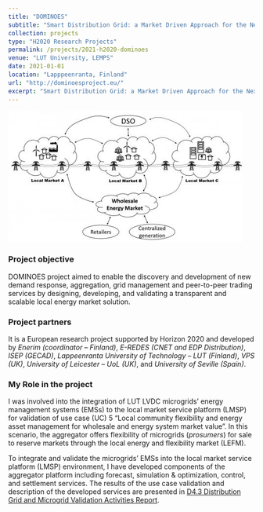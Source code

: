 ```yaml
---
title: "DOMINOES" 
subtitle: "Smart Distribution Grid: a Market Driven Approach for the Next Generation of Advanced Operation Models and Services"
collection: projects
type: "H2020 Research Projects"
permalink: /projects/2021-h2020-dominoes
venue: "LUT University, LEMPS"
date: 2021-01-01
location: "Lapppeenranta, Finland"
url: "http://dominoesproject.eu/"
excerpt: "Smart Distribution Grid: a Market Driven Approach for the Next Generation of Advanced Operation Models and Services<br/><img src='/images/projects-h2020-dominoes.png'>"
---
```


![DOMINOES project](/images/771066_dominoes.jpeg "DOMINOES project")

### Project objective

DOMINOES project aimed to enable the discovery and development of new demand response, aggregation, grid management and peer-to-peer trading services by designing, developing, and validating a transparent and scalable local energy market solution.

### Project partners 

It is a European research project supported by Horizon 2020 and developed by *Enerim (coordinator – Finland)*, *E-REDES (CNET and EDP Distribution)*, *ISEP (GECAD)*, *Lappeenranta University of Technology – LUT (Finland)*, *VPS (UK)*, *University of Leicester – UoL (UK)*, and *University of Seville (Spain)*.

### My Role in the project

I was involved into the integration of LUT LVDC microgrids’ energy management systems (EMSs) to the local market service platform (LMSP) for validation of use case (UC) 5 “Local community flexibility and energy asset management for wholesale and energy system market value”. In this scenario, the aggregator offers flexibility of microgrids (*prosumers*) for sale to reserve markets through the local energy and flexibility market (LEFM). 

To integrate and validate the microgrids’ EMSs into the local market service platform (LMSP) environment, I have developed components of the aggregator platform including forecast, simulation & optimization, control, and settlement services. The results of the use case validation and description of the developed services are presented in [D4.3 Distribution Grid and Microgrid Validation Activities Report](http://dominoesproject.eu/wp-content/uploads/2021/07/D4.4_DOMINOES_-Distribution-gird-and-microgrid-validation-activities-report.pdf).